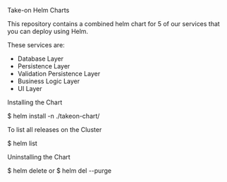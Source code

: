 Take-on Helm Charts

This repository contains a combined helm chart for 5 of our services that you can deploy using Helm.

These services are:
- Database Layer
- Persistence Layer
- Validation Persistence Layer
- Business Logic Layer
- UI Layer

Installing the Chart

$ helm install -n <release-name> ./takeon-chart/


To list all releases on the Cluster

$ helm list


Uninstalling the Chart

$ helm delete <release-name>
		or
$ helm del --purge <release-name>

